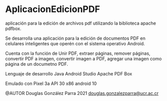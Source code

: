 # AplicacionEdicionPDF
aplicación para la edición de archivos pdf utilizando la biblioteca apache pdfbox.


Se desarrolla una aplicación para la edición de documentos PDF en celulares inteligentes
que operén con el sistema operativo Android.

Cuenta con la función de Unir PDF, extraer páginas, remover páginas, convertir PDF a imagen,
convertir imagen a PDF, agregar una imagen como página de un documetno PDF.

Lenguaje de desarrollo Java
Android Studio
Apache PDF Box

Emulado con Pixel 3a API 30 x86 android 10

@AUTOR
    Douglas González Parra 2021
    douglas.gonzalezparra@ucr.ac.cr
